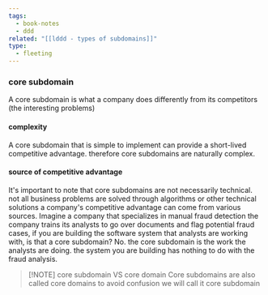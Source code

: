 ```yaml
---
tags:
  - book-notes
  - ddd
related: "[[lddd - types of subdomains]]"
type:
  - fleeting
---
```

### **core subdomain** 
A core subdomain is what a company does differently from its competitors (the interesting problems)

#### complexity 
A core subdomain that is simple to implement can provide a short-lived competitive advantage. therefore core subdomains are naturally complex.

#### source of competitive advantage
It's important to note that core subdomains are not necessarily technical. not all business problems are solved through algorithms or other technical solutions a company's competitive advantage can come from various sources. 
Imagine a company that specializes in manual fraud detection the company trains its analysts to go over documents and flag potential fraud cases, if you are building the software system that analysts are working with, is that a core subdomain? No. the core subdomain is the work the analysts are doing. the system you are building has nothing to do with the fraud analysis.


> [!NOTE] core subdomain VS core domain
> Core subdomains are also called core domains to avoid confusion we will call it core subdomain 
